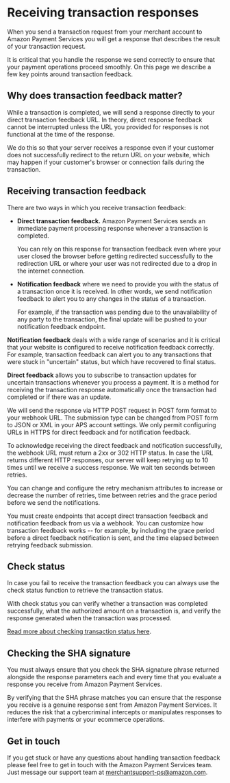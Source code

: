 Receiving transaction responses
===============================

When you send a transaction request from your merchant account to Amazon
Payment Services you will get a response that describes the result of
your transaction request.

It is critical that you handle the response we send correctly to ensure
that your payment operations proceed smoothly. On this page we describe
a few key points around transaction feedback.

Why does transaction feedback matter?
-------------------------------------

While a transaction is completed, we will send a response directly to
your direct transaction feedback URL. In theory, direct response
feedback cannot be interrupted unless the URL you provided for responses
is not functional at the time of the response.

We do this so that your server receives a response even if your customer
does not successfully redirect to the return URL on your website, which
may happen if your customer's browser or connection fails during the
transaction.

Receiving transaction feedback
------------------------------

There are two ways in which you receive transaction feedback:

-   **Direct transaction feedback.** Amazon Payment Services sends an
    immediate payment processing response whenever a transaction is
    completed. 
     
    You can rely on this response for transaction feedback even where
    your user closed the browser before getting redirected successfully
    to the redirection URL or where your user was not redirected due to
    a drop in the internet connection.

-   **Notification feedback** where we need to provide you with the
    status of a transaction once it is received. In other words, we send
    notification feedback to alert you to any changes in the status of a
    transaction. 
     
    For example, if the transaction was pending due to the
    unavailability of any party to the transaction, the final update
    will be pushed to your notification feedback endpoint.

**Notification feedback** deals with a wide range of scenarios and it is
critical that your website is configured to receive notification
feedback correctly. For example, transaction feedback can alert you to
any transactions that were stuck in "uncertain" status, but which have
recovered to final status.

**Direct feedback** allows you to subscribe to transaction updates for
uncertain transactions whenever you process a payment. It is a method
for receiving the transaction response automatically once the
transaction had completed or if there was an update.

We will send the response via HTTP POST request in POST form format to
your webhook URL. The submission type can be changed from POST form to
JSON or XML in your APS account settings. We only permit configuring
URLs in HTTPS for direct feedback and for notification feedback.

To acknowledge receiving the direct feedback and notification
successfully, the webhook URL must return a 2xx or 302 HTTP status. In
case the URL returns different HTTP responses, our server will keep
retrying up to 10 times until we receive a success response. We wait ten
seconds between retries.

You can change and configure the retry mechanism attributes to increase
or decrease the number of retries, time between retries and the grace
period before we send the notifications.

You must create endpoints that accept direct transaction feedback and
notification feedback from us via a webhook. You can customize how
transaction feedback works -- for example, by including the grace period
before a direct feedback notification is sent, and the time elapsed
between retrying feedback submission.

Check status
------------

In case you fail to receive the transaction feedback you can always use
the check status function to retrieve the transaction status.

With check status you can verify whether a transaction was completed
successfully, what the authorized amount on a transaction is, and verify
the response generated when the transaction was processed.

[Read more about checking transaction status here](39.md).

Checking the SHA signature
--------------------------

You must always ensure that you check the SHA signature phrase returned
alongside the response parameters each and every time that you evaluate
a response you receive from Amazon Payment Services.

By verifying that the SHA phrase matches you can ensure that the
response you receive is a genuine response sent from Amazon Payment
Services. It reduces the risk that a cybercriminal intercepts or
manipulates responses to interfere with payments or your ecommerce
operations.

Get in touch
------------

If you get stuck or have any questions about handling transaction
feedback please feel free to get in touch with the Amazon Payment
Services team. Just message our support team at <merchantsupport-ps@amazon.com>.
